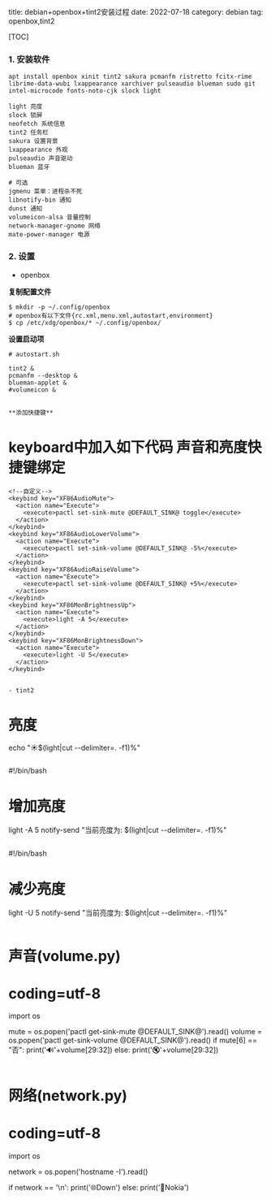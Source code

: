 title: debian+openbox+tint2安装过程
date: 2022-07-18
category: debian
tag: openbox,tint2

[TOC]

### 1. 安装软件

`apt install openbox xinit tint2 sakura pcmanfm ristretto fcitx-rime librime-data-wubi lxappearance xarchiver pulseaudio blueman sudo git intel-microcode fonts-noto-cjk slock light`

```
light 亮度
slock 锁屏
neofetch 系统信息
tint2 任务栏
sakura 设置背景
lxappearance 外观
pulseaudio 声音驱动
blueman 蓝牙

# 可选
jgmenu 菜单：进程杀不死
libnotify-bin 通知
dunst 通知
volumeicon-alsa 音量控制
network-manager-gnome 网络
mate-power-manager 电源
```

### 2. 设置

- openbox

**复制配置文件**

```
$ mkdir -p ~/.config/openbox
# openbox有以下文件{rc.xml,menu.xml,autostart,environment}
$ cp /etc/xdg/openbox/* ~/.config/openbox/
```

**设置启动项**

```
# autostart.sh

tint2 &
pcmanfm --desktop &
blueman-applet &
#volumeicon &
```

```

**添加快捷键**

```
# keyboard中加入如下代码 声音和亮度快捷键绑定

    <!--自定义-->
    <keybind key="XF86AudioMute">
      <action name="Execute">
        <execute>pactl set-sink-mute @DEFAULT_SINK@ toggle</execute>
      </action>
    </keybind>
    <keybind key="XF86AudioLowerVolume">
      <action name="Execute">
        <execute>pactl set-sink-volume @DEFAULT_SINK@ -5%</execute>
      </action>
    </keybind>
    <keybind key="XF86AudioRaiseVolume">
      <action name="Execute">
        <execute>pactl set-sink-volume @DEFAULT_SINK@ +5%</execute>
      </action>
    </keybind>
    <keybind key="XF86MonBrightnessUp">
      <action name="Execute">
        <execute>light -A 5</execute>
      </action>
    </keybind>
    <keybind key="XF86MonBrightnessDown">
      <action name="Execute">
        <execute>light -U 5</execute>
      </action>
    </keybind>
```

- tint2

```
# 亮度
echo "☀️$(light|cut --delimiter=. -f1)%"
```

```
#!/bin/bash
# 增加亮度
light -A 5
notify-send "当前亮度为: $(light|cut --delimiter=. -f1)%"
```

```
#!/bin/bash
# 减少亮度
light -U 5
notify-send "当前亮度为: $(light|cut --delimiter=. -f1)%"
```

```
# 声音(volume.py)

# coding=utf-8

import os

mute = os.popen('pactl get-sink-mute @DEFAULT_SINK@').read()
volume = os.popen('pactl get-sink-volume @DEFAULT_SINK@').read()
if mute[6] == "否":
    print('🔊'+volume[29:32])
else:
    print('🔇'+volume[29:32])
```

```
# 网络(network.py)

# coding=utf-8

import os

network = os.popen('hostname -I').read()

if network == '\n':
    print('🌐Down')
else:
    print('📶Nokia')
```